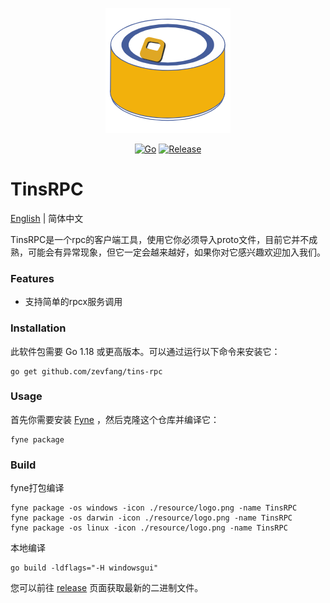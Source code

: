 <p align="center">
  <img src="resource/logo.png" width="200" alt="TinsRPC Logo">
</p>

<div align=center>

[![Go](https://github.com/zevfang/tins-rpc/workflows/Go/badge.svg?branch=master)](https://github.com/zevfang/tins-rpc/actions)
[![Release](https://img.shields.io/github/v/release/zevfang/tins-rpc.svg?style=flat-square)](https://github.com/zevfang/tins-rpc)

</div>

# TinsRPC

[English](README.md) | 简体中文

TinsRPC是一个rpc的客户端工具，使用它你必须导入proto文件，目前它并不成熟，可能会有异常现象，但它一定会越来越好，如果你对它感兴趣欢迎加入我们。

### Features

* 支持简单的rpcx服务调用


### Installation

此软件包需要 Go 1.18 或更高版本。可以通过运行以下命令来安装它：

```
go get github.com/zevfang/tins-rpc
```


### Usage

首先你需要安装 [Fyne](https://github.com/fyne-io/fyne) ，然后克隆这个仓库并编译它：
```
fyne package
```

### Build

fyne打包编译
```
fyne package -os windows -icon ./resource/logo.png -name TinsRPC
fyne package -os darwin -icon ./resource/logo.png -name TinsRPC
fyne package -os linux -icon ./resource/logo.png -name TinsRPC
```

本地编译

```
go build -ldflags="-H windowsgui"
```

您可以前往 [release](https://github.com/zevfang/tins-rpc/releases) 页面获取最新的二进制文件。
